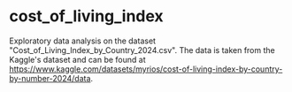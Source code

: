 # cost_of_living_index
Exploratory data analysis on the dataset "Cost_of_Living_Index_by_Country_2024.csv". The data is taken from the Kaggle's dataset and can be found at https://www.kaggle.com/datasets/myrios/cost-of-living-index-by-country-by-number-2024/data.
